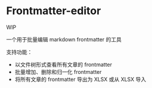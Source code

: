 # Frontmatter-editor

WIP

一个用于批量编辑 markdown frontmatter 的工具

支持功能：
- 以文件树形式查看所有文章的 frontmatter
- 批量增加、删除和归一化 frontmatter
- 将所有文章的 frontmatter 导出为 XLSX 或从 XLSX 导入